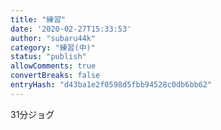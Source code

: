 ```yaml
---
title: "練習"
date: '2020-02-27T15:33:53'
author: "subaru44k"
category: "練習(中)"
status: "publish"
allowComments: true
convertBreaks: false
entryHash: "d43ba1e2f0598d5fbb94528c0db6bb62"
---
```

31分ジョグ
